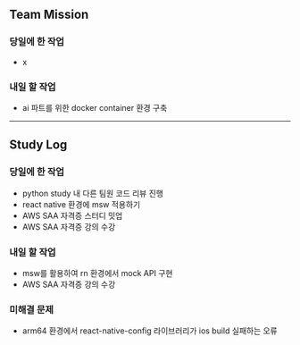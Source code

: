 ## Team Mission

### 당일에 한 작업
- x

### 내일 할 작업
- ai 파트를 위한 docker container 환경 구축

--------
## Study Log

### 당일에 한 작업
- python study 내 다른 팀원 코드 리뷰 진행
- react native 환경에 msw 적용하기
- AWS SAA 자격증 스터디 밋업
- AWS SAA 자격증 강의 수강

### 내일 할 작업
- msw를 활용하여 rn 환경에서 mock API 구현
- AWS SAA 자격증 강의 수강

### 미해결 문제
- arm64 환경에서 react-native-config 라이브러리가 ios build 실패하는 오류

